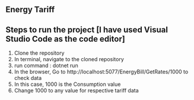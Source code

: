 Energy Tariff
------------
Steps to run the project [I have used Visual Studio Code as the code editor]
--
1. Clone the repository
2. In terminal, navigate to the cloned repository
3. run command : dotnet run
4. In the browser, Go to http://localhost:5077/EnergyBill/GetRates/1000 to check data
5. In this case, 1000 is the Consumption value
6. Change 1000 to any value for respective tariff data
